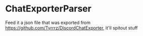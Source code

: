 # ChatExporterParser

Feed it a json file that was exported from https://github.com/Tyrrrz/DiscordChatExporter, it'll spitout stuff
